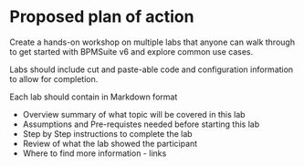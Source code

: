 # Proposed plan of action

Create a hands-on workshop on multiple labs that anyone can walk through to get started with BPMSuite v6 and explore common use cases. 

Labs should include cut and paste-able code and configuration information to allow for completion.

Each lab should contain in Markdown format
* Overview summary of what topic will be covered in this lab
* Assumptions and Pre-requistes needed before starting this lab
* Step by Step instructions to complete the lab
* Review of what the lab showed the participant
* Where to find more information - links

